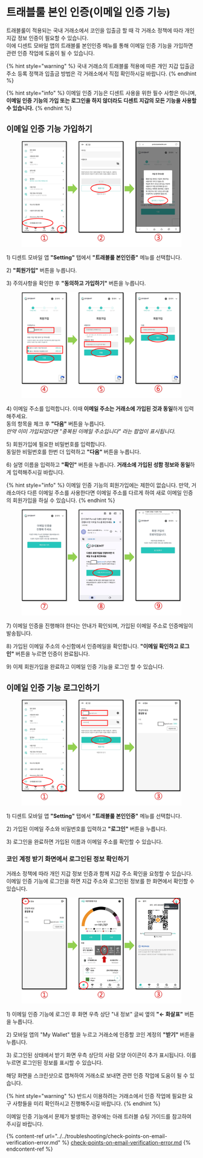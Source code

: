 # 트래블룰 본인 인증(이메일 인증 기능)

트래블룰이 적용되는 국내 거래소에서 코인을 입출금 할 때 각 거래소 정책에 따라 개인 지갑 정보 인증이 필요할 수 있습니다.\
이에 디센트 모바일 앱의 트래블룰 본인인증 메뉴를 통해 이메일 인증 기능을 가입하면 관련 인증 작업에 도움이 될 수 있습니다.

{% hint style="warning" %}
국내 거래소의 트래블룰 적용에 따른 개인 지갑 입출금 주소 등록 정책과 입출금 방법은 각 거래소에서 직접 확인하시길 바랍니다.
{% endhint %}

{% hint style="info" %}
이메일 인증 기능은 디센트 사용을 위한 필수 사항은 아니며, **이메일 인증 기능의 가입 또는 로그인을 하지 않더라도 디센트 지갑의 모든 기능을 사용할 수 있습니다.**
{% endhint %}

## 이메일 인증 기능 가입하기

<figure><img src="../../.gitbook/assets/가입-01.png" alt=""><figcaption></figcaption></figure>

1\) 디센트 모바일 앱 **"Setting"** 탭에서 **"트래블룰 본인인증"** 메뉴를 선택합니다.

2\) **"회원가입"** 버튼을 누릅니다.

3\) 주의사항을 확인한 후 **"동의하고 가입하기"** 버튼을 누릅니다.



<figure><img src="../../.gitbook/assets/가입-02.png" alt=""><figcaption></figcaption></figure>

4\) 이메일 주소를 입력합니다. 이때 **이메일 주소는 거래소에 가입된 것과 동일**하게 입력해주세요.\
&#x20;    동의 항목을 체크 후 **"다음"** 버튼을 누릅니다.\
&#x20;    _만약 이미 가입되었다면 "중복된 이메일 주소입니다" 라는 팝업이 표시됩니다._

5\) 회원가입에 필요한 비밀번호를 입력합니다.\
&#x20;    동일한 비밀번호를 한번 더 입력하고 **"다음"** 버튼을 누릅니다.

6\) 실명 이름을 입력하고 **"확인"** 버튼을 누릅니다. **거래소에 가입된 성함 정보와 동일**하게 입력해주시길 바랍니다.

{% hint style="info" %}
이메일 인증 기능의 회원가입에는 제한이 없습니다. 만약, 거래소마다 다른 이메일 주소를 사용한다면 이메일 주소를 다르게 하여 새로 이메일 인증의 회원가입을 하실 수 있습니다.
{% endhint %}

<figure><img src="../../.gitbook/assets/가입-03.png" alt=""><figcaption></figcaption></figure>

7\) 이메일 인증을 진행해야 한다는 안내가 확인되며, 가입된 이메일 주소로 인증메일이 발송됩니다.

8\) 가입된 이메일 주소의 수신함에서 인증메일을 확인합니다. **"이메일 확인하고 로그인"** 버튼을 누르면 인증이 완료됩니다.

9\) 이제 회원가입을 완료하고 이메일 인증 기능을 로그인 할 수 있습니다.



## 이메일 인증 기능 로그인하기

<figure><img src="../../.gitbook/assets/로그인-01.png" alt=""><figcaption></figcaption></figure>

1\) 디센트 모바일 앱 **"Setting"** 탭에서 **"트래블룰 본인인증"** 메뉴를 선택합니다.

2\) 가입된 이메일 주소와 비밀번호를 입력하고 **"로그인"** 버튼을 누릅니다.

3\) 로그인을 완료하면 가입된 이름과 이메일 주소를 확인할 수 있습니다.

### 코인 계정 받기 화면에서 로그인된 정보 확인하기

거래소 정책에 따라 개인 지갑 정보 인증과 함께 지갑 주소 확인을 요청할 수 있습니다. 이메일 인증 기능에 로그인을 하면 지갑 주소와 로그인된 정보를 한 화면에서 확인할 수 있습니다.

<figure><img src="../../.gitbook/assets/인증.png" alt=""><figcaption></figcaption></figure>

1\) 이메일 인증 기능에 로그인 후 화면 우측 상단 "내 정보" 글씨 옆의 **"← 화살표"** 버튼을 누릅니다.&#x20;

2\) 모바일 앱의 "My Wallet" 탭을 누르고 거래소에 인증할 코인 계정의 **"받기"** 버튼을 누릅니다.

3\) 로그인된 상태에서 받기 화면 우측 상단의 사람 모양 아이콘이 추가 표시됩니다. 이를 누르면 로그인된 정보를 표시할 수 있습니다.

해당 화면을 스크린샷으로 캡쳐하여 거래소로 보내면 관련 인증 작업에 도움이 될 수 있습니다.

{% hint style="warning" %}
반드시 이용하려는 거래소에서 인증 작업에 필요한 요구 사항들을 미리 확인하시고 진행해주시길 바랍니다.
{% endhint %}



이메일 인증 기능에서 문제가 발생하는 경우에는 아래 트러블 슈팅 가이드를 참고하여 주시길 바랍니다.

{% content-ref url="../../troubleshooting/check-points-on-email-verification-error.md" %}
[check-points-on-email-verification-error.md](../../troubleshooting/check-points-on-email-verification-error.md)
{% endcontent-ref %}
